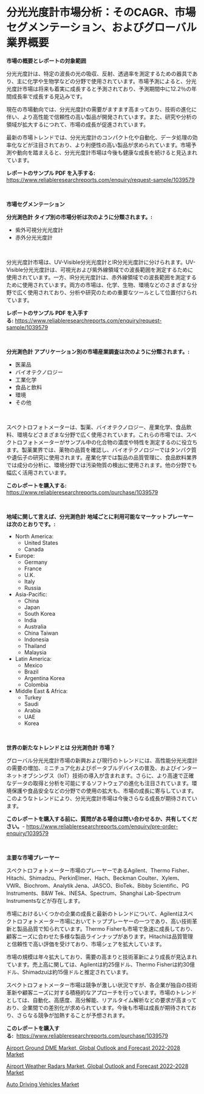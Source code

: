<p><h1>分光光度計市場分析：そのCAGR、市場セグメンテーション、およびグローバル業界概要</h1></p><p><strong>市場の概要とレポートの対象範囲</strong></p>
<p><p>分光光度計は、特定の波長の光の吸収、反射、透過率を測定するための器具であり、主に化学や生物学などの分野で使用されています。市場予測によると、分光光度計市場は将来も着実に成長すると予測されており、予測期間中に12.2％の年間成長率で成長する見込みです。</p><p>現在の市場動向では、分光光度計の需要がますます高まっており、技術の進化に伴い、より高性能で信頼性の高い製品が開発されています。また、研究や分析の領域が拡大するにつれて、市場の成長が促進されています。</p><p>最新の市場トレンドでは、分光光度計のコンパクト化や自動化、データ処理の効率化などが注目されており、より利便性の高い製品が求められています。市場予測や動向を踏まえると、分光光度計市場は今後も健康な成長を続けると見込まれています。</p></p>
<p><strong>レポートのサンプル PDF を入手する:</strong> <a href="https://www.reliableresearchreports.com/enquiry/request-sample/1039579">https://www.reliableresearchreports.com/enquiry/request-sample/1039579</a></p>
<p>&nbsp;</p>
<p><strong>市場セグメンテーション</strong></p>
<p><strong>分光測色計 タイプ別の市場分析は次のように分類されます。:</strong></p>
<p><ul><li>紫外可視分光光度計</li><li>赤外分光光度計</li></ul></p>
<p>&nbsp;</p>
<p><p>分光光度計市場は、UV-Visible分光光度計とIR分光光度計に分けられます。UV-Visible分光光度計は、可視光および紫外線領域での波長範囲を測定するために使用されています。一方、IR分光光度計は、赤外線領域での波長範囲を測定するために使用されています。両方の市場は、化学、生物、環境などのさまざまな分野で広く使用されており、分析や研究のための重要なツールとして位置付けられています。</p></p>
<p><strong>レポートのサンプル PDF を入手する:</strong>&nbsp;<a href="https://www.reliableresearchreports.com/enquiry/request-sample/1039579">https://www.reliableresearchreports.com/enquiry/request-sample/1039579</a></p>
<p>&nbsp;</p>
<p><strong> 分光測色計 アプリケーション別の市場産業調査は次のように分類されます。:</strong></p>
<p><ul><li>医薬品</li><li>バイオテクノロジー</li><li>工業化学</li><li>食品と飲料</li><li>環境</li><li>その他</li></ul></p>
<p>&nbsp;</p>
<p><p>スペクトロフォトメーターは、製薬、バイオテクノロジー、産業化学、食品飲料、環境などさまざまな分野で広く使用されています。これらの市場では、スペクトロフォトメーターがサンプル中の化合物の濃度や特性を測定するのに役立ちます。製薬業界では、薬物の品質を確認し、バイオテクノロジーではタンパク質や遺伝子の研究に使用されます。産業化学では製品の品質管理に、食品飲料業界では成分の分析に、環境分野では汚染物質の検出に使用されます。他の分野でも幅広く活用されています。</p></p>
<p><strong>このレポートを購入する:</strong>&nbsp; <a href="https://www.reliableresearchreports.com/purchase/1039579">https://www.reliableresearchreports.com/purchase/1039579</a></p>
<p>&nbsp;</p>
<p><strong>地域に関して言えば、分光測色計 地域ごとに利用可能なマーケットプレーヤーは次のとおりです。:</strong></p>
<p><ul>
    <li>
        North America:
        <ul>
            <li>United States</li>
            <li>Canada</li>
        </ul>
    </li>
    <li>
        Europe:
        <ul>
            <li>Germany</li>
            <li>France</li>
            <li>U.K.</li>
            <li>Italy</li>
            <li>Russia</li>
        </ul>
    </li>
    <li>
        Asia-Pacific:
        <ul>
            <li>China</li>
            <li>Japan</li>
            <li>South Korea</li>
            <li>India</li>
            <li>Australia</li>
            <li>China Taiwan</li>
            <li>Indonesia</li>
            <li>Thailand</li>
            <li>Malaysia</li>
        </ul>
    </li>
    <li>
        Latin America:
        <ul>
            <li>Mexico</li>
            <li>Brazil</li>
            <li>Argentina Korea</li>
            <li>Colombia</li>
        </ul>
    </li>
    <li>
        Middle East & Africa:
        <ul>
            <li>Turkey</li>
            <li>Saudi</li>
            <li>Arabia</li>
            <li>UAE</li>
            <li>Korea</li>
        </ul>
    </li>
    </ul></p>
<p>&nbsp;</p>
<p><strong>世界の新たなトレンドとは 分光測色計 市場？</strong></p>
<p><p>グローバル分光光度計市場の新興および現行のトレンドには、高性能分光光度計の需要の増加、ミニチュア化およびポータブルデバイスの普及、およびインターネットオブシングス（IoT）技術の導入が含まれます。さらに、より高速で正確なデータの取得と分析を可能にするソフトウェアの進化も注目されています。環境保護や食品安全などの分野での使用の拡大も、市場の成長に寄与しています。このようなトレンドにより、分光光度計市場は今後さらなる成長が期待されています。</p></p>
<p><strong>このレポートを購入する前に、質問がある場合は問い合わせるか、共有してください。</strong>- <a href="https://www.reliableresearchreports.com/enquiry/pre-order-enquiry/1039579">https://www.reliableresearchreports.com/enquiry/pre-order-enquiry/1039579</a></p>
<p>&nbsp;</p>
<p><strong>主要な市場プレーヤー</strong></p>
<p><p>スペクトロフォトメーター市場のプレーヤーであるAgilent、Thermo Fisher、Hitachi、Shimadzu、PerkinElmer、Hach、Beckman Coulter、Xylem、VWR、Biochrom、Analytik Jena、JASCO、BioTek、Bibby Scientific、PG Instruments、B&W Tek、INESA、Spectrum、Shanghai Lab-Spectrum Instrumentsなどが存在します。</p><p>市場におけるいくつかの企業の成長と最新のトレンドについて、Agilentはスペクトロフォトメーター市場においてトッププレーヤーの一つであり、高い技術革新と製品品質で知られています。Thermo Fisherも市場で急速に成長しており、顧客ニーズに合わせた多様な製品ラインナップがあります。Hitachiは品質管理と信頼性で高い評価を受けており、市場シェアを拡大しています。</p><p>市場の規模は年々拡大しており、需要の高まりと技術革新により成長が見込まれています。売上高に関しては、Agilentは約25億ドル、Thermo Fisherは約30億ドル、Shimadzuは約15億ドルと推定されています。</p><p>スペクトロフォトメーター市場は競争が激しい状況ですが、各企業が独自の技術革新や顧客ニーズに対する積極的なアプローチを行っています。市場のトレンドとしては、自動化、高感度、高分解能、リアルタイム解析などの要求が高まっており、企業間での差別化が求められています。今後も市場は成長が期待されており、さらなる競争が加熱することが予想されます。</p></p>
<p><strong>このレポートを購入する:</strong>&nbsp;&nbsp;<a href="https://www.reliableresearchreports.com/purchase/1039579">https://www.reliableresearchreports.com/purchase/1039579</a></p>
<p><p><a href="https://view.publitas.com/reportprime-1/airport-ground-dme-market-global-outlook-and-forecast-2022-2028-market-size-2023-2030-global-industrial-analysis-key-geographical-regions-market-share-top-key-players-product-types-and-forecast-research-report/">Airport Ground DME Market, Global Outlook and Forecast 2022-2028 Market</a></p><p><a href="https://view.publitas.com/reportprime-1/airport-weather-radars-market-global-outlook-and-forecast-2022-2028-market-research-report-provides-thorough-industry-overview-which-offers-an-in-depth-analysis-of-product-trends-and-new-market-divisions/">Airport Weather Radars Market, Global Outlook and Forecast 2022-2028 Market</a></p><p><a href="https://github.com/Sarissaschmalingtr6fz2739/Market-Research-Report-List-1/blob/main/auto-driving-vehicles-market.md">Auto Driving Vehicles Market</a></p></p>